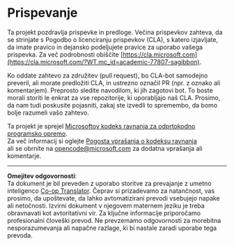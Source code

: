 <!--
CO_OP_TRANSLATOR_METADATA:
{
  "original_hash": "777400e9f0336c7ee2f9a1200a88478f",
  "translation_date": "2025-08-27T21:58:24+00:00",
  "source_file": "CONTRIBUTING.md",
  "language_code": "sl"
}
-->
# Prispevanje

Ta projekt pozdravlja prispevke in predloge. Večina prispevkov zahteva, da se strinjate s Pogodbo o licenciranju prispevkov (CLA), s katero izjavljate, da imate pravico in dejansko podeljujete pravice za uporabo vašega prispevka. Za več podrobnosti obiščite [https://cla.microsoft.com](https://cla.microsoft.com/?WT.mc_id=academic-77807-sagibbon).

Ko oddate zahtevo za združitev (pull request), bo CLA-bot samodejno preveril, ali morate predložiti CLA, in ustrezno označil PR (npr. z oznako ali komentarjem). Preprosto sledite navodilom, ki jih zagotovi bot. To boste morali storiti le enkrat za vse repozitorije, ki uporabljajo naš CLA. Prosimo, da nam tudi poskusite pojasniti, zakaj ste izvedli to spremembo, da bomo bolje razumeli vašo zahtevo.

Ta projekt je sprejel [Microsoftov kodeks ravnanja za odprtokodno programsko opremo](https://opensource.microsoft.com/codeofconduct/?WT.mc_id=academic-77807-sagibbon).  
Za več informacij si oglejte [Pogosta vprašanja o kodeksu ravnanja](https://opensource.microsoft.com/codeofconduct/faq/?WT.mc_id=academic-77807-sagibbon)  
ali se obrnite na [opencode@microsoft.com](mailto:opencode@microsoft.com) za dodatna vprašanja ali komentarje.

---

**Omejitev odgovornosti**:  
Ta dokument je bil preveden z uporabo storitve za prevajanje z umetno inteligenco [Co-op Translator](https://github.com/Azure/co-op-translator). Čeprav si prizadevamo za natančnost, vas prosimo, da upoštevate, da lahko avtomatizirani prevodi vsebujejo napake ali netočnosti. Izvirni dokument v njegovem maternem jeziku je treba obravnavati kot avtoritativni vir. Za ključne informacije priporočamo profesionalni človeški prevod. Ne prevzemamo odgovornosti za morebitna nesporazumevanja ali napačne razlage, ki bi nastale zaradi uporabe tega prevoda.